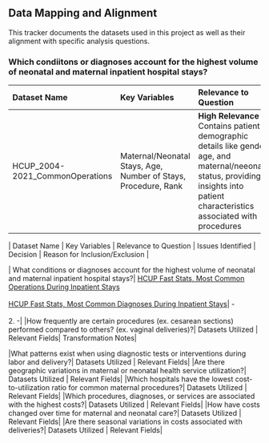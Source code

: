 
## Data Mapping and Alignment 

This tracker documents the datasets used in this project as well as their alignment with specific analysis questions.

### Which condiitons or diagnoses account for the highest volume of neonatal and maternal inpatient hospital stays?
| Dataset Name | Key Variables | Relevance to Question | Issues Identified | Decision | Reason for Inclusion/Exclusion |
|:---------------|:--------------|:---------------|:----------------|:---------------|:----------------|
|HCUP_2004-2021_CommonOperations| Maternal/Neonatal Stays, Age, Number of Stays, Procedure, Rank | **High Relevance** Contains patient demographic details like gender, age, and maternal/neeonatal status, providing insights into patient characteristics associated with procedures |Issues identified|Decision|Reason for Inclusion/Exclusion|

| Dataset Name | Key Variables | Relevance to Question | Issues Identified | Decision | Reason for Inclusion/Exclusion |

| What conditions or diagnoses account for the highest volume of neonatal and maternal inpatient hospital stays?| [HCUP Fast Stats, Most Common Operations During Inpatient Stays](https://datatools.ahrq.gov/hcup-fast-stats?tab=national-hospital-utilization-costs&dash=77) 
<br> <br> [HCUP Fast Stats, Most Common Diagnoses During Inpatient Stays](https://datatools.ahrq.gov/hcup-fast-stats?tab=national-hospital-utilization-costs&dash=75)| - <br> <br> 2. -|
|How frequently are certain procedures (ex. cesarean sections) performed compared to others? (ex. vaginal deliveries)?| Datasets Utilized   | Relevant Fields| Transformation Notes|

|What patterns exist when using diagnostic tests or interventions during labor and delivery?| Datasets Utilized   | Relevant Fields|
|Are there geographic variations in maternal or neonatal health service utilization?| Datasets Utilized   | Relevant Fields|
|Which hospitals have the lowest cost-to-utilization ratio for common maternal procedures?| Datasets Utilized   | Relevant Fields|
|Which procedures, diagnoses, or services are associated with the highest costs?| Datasets Utilized   | Relevant Fields|
|How have costs changed over time for maternal and neonatal care?| Datasets Utilized   | Relevant Fields|
|Are there seasonal variations in costs associated with deliveries?| Datasets Utilized   | Relevant Fields|
